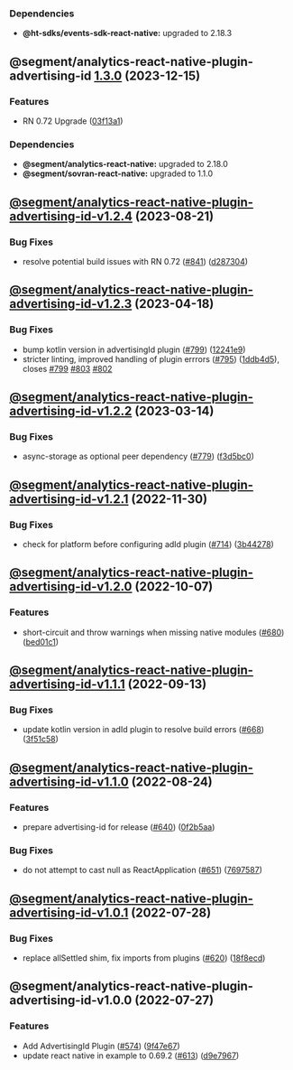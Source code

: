 ### Dependencies

* **@ht-sdks/events-sdk-react-native:** upgraded to 2.18.3

## @segment/analytics-react-native-plugin-advertising-id [1.3.0](https://github.com/segmentio/analytics-react-native/compare/@segment/analytics-react-native-plugin-advertising-id-v1.2.4...@segment/analytics-react-native-plugin-advertising-id-v1.3.0) (2023-12-15)


### Features

* RN 0.72 Upgrade ([03f13a1](https://github.com/segmentio/analytics-react-native/commit/03f13a19c79d8aaad726639de5f0327c748fed1f))



### Dependencies

* **@segment/analytics-react-native:** upgraded to 2.18.0
* **@segment/sovran-react-native:** upgraded to 1.1.0

## [@segment/analytics-react-native-plugin-advertising-id-v1.2.4](https://github.com/segmentio/analytics-react-native/compare/@segment/analytics-react-native-plugin-advertising-id-v1.2.3...@segment/analytics-react-native-plugin-advertising-id-v1.2.4) (2023-08-21)


### Bug Fixes

* resolve potential build issues with RN 0.72 ([#841](https://github.com/segmentio/analytics-react-native/issues/841)) ([d287304](https://github.com/segmentio/analytics-react-native/commit/d287304383b22b7d0344d0f2c68fccce8aec76cb))

## [@segment/analytics-react-native-plugin-advertising-id-v1.2.3](https://github.com/segmentio/analytics-react-native/compare/@segment/analytics-react-native-plugin-advertising-id-v1.2.2...@segment/analytics-react-native-plugin-advertising-id-v1.2.3) (2023-04-18)


### Bug Fixes

* bump kotlin version in advertisingId plugin ([#799](https://github.com/segmentio/analytics-react-native/issues/799)) ([12241e9](https://github.com/segmentio/analytics-react-native/commit/12241e9bcbdd86a73bb9ca589c8e6e88f49a48c4))
* stricter linting, improved handling of plugin errrors ([#795](https://github.com/segmentio/analytics-react-native/issues/795)) ([1ddb4d5](https://github.com/segmentio/analytics-react-native/commit/1ddb4d571df794bc7eaa5c5302ed27b90faf9a73)), closes [#799](https://github.com/segmentio/analytics-react-native/issues/799) [#803](https://github.com/segmentio/analytics-react-native/issues/803) [#802](https://github.com/segmentio/analytics-react-native/issues/802)

## [@segment/analytics-react-native-plugin-advertising-id-v1.2.2](https://github.com/segmentio/analytics-react-native/compare/@segment/analytics-react-native-plugin-advertising-id-v1.2.1...@segment/analytics-react-native-plugin-advertising-id-v1.2.2) (2023-03-14)


### Bug Fixes

* async-storage as optional peer dependency ([#779](https://github.com/segmentio/analytics-react-native/issues/779)) ([f3d5bc0](https://github.com/segmentio/analytics-react-native/commit/f3d5bc024fe3ae988386aac8b9f6f3fc6d84677a))

## [@segment/analytics-react-native-plugin-advertising-id-v1.2.1](https://github.com/segmentio/analytics-react-native/compare/@segment/analytics-react-native-plugin-advertising-id-v1.2.0...@segment/analytics-react-native-plugin-advertising-id-v1.2.1) (2022-11-30)


### Bug Fixes

* check for platform before configuring adId plugin ([#714](https://github.com/segmentio/analytics-react-native/issues/714)) ([3b44278](https://github.com/segmentio/analytics-react-native/commit/3b44278b70f9a67812dc83dccceea6c65243e06e))

## [@segment/analytics-react-native-plugin-advertising-id-v1.2.0](https://github.com/segmentio/analytics-react-native/compare/@segment/analytics-react-native-plugin-advertising-id-v1.1.1...@segment/analytics-react-native-plugin-advertising-id-v1.2.0) (2022-10-07)


### Features

* short-circuit and throw warnings when missing native modules ([#680](https://github.com/segmentio/analytics-react-native/issues/680)) ([bed01c1](https://github.com/segmentio/analytics-react-native/commit/bed01c10c0e452c9f24f76831f7e932837ff50bd))

## [@segment/analytics-react-native-plugin-advertising-id-v1.1.1](https://github.com/segmentio/analytics-react-native/compare/@segment/analytics-react-native-plugin-advertising-id-v1.1.0...@segment/analytics-react-native-plugin-advertising-id-v1.1.1) (2022-09-13)


### Bug Fixes

* update kotlin version in adId plugin to resolve build errors ([#668](https://github.com/segmentio/analytics-react-native/issues/668)) ([3f51c58](https://github.com/segmentio/analytics-react-native/commit/3f51c58540d893350028f2a118f19c30bc543af7))

## [@segment/analytics-react-native-plugin-advertising-id-v1.1.0](https://github.com/segmentio/analytics-react-native/compare/@segment/analytics-react-native-plugin-advertising-id-v1.0.1...@segment/analytics-react-native-plugin-advertising-id-v1.1.0) (2022-08-24)


### Features

* prepare advertising-id for release ([#640](https://github.com/segmentio/analytics-react-native/issues/640)) ([0f2b5aa](https://github.com/segmentio/analytics-react-native/commit/0f2b5aaf77829e32399d91b3aab38081699beecf))


### Bug Fixes

* do not attempt to cast null as ReactApplication ([#651](https://github.com/segmentio/analytics-react-native/issues/651)) ([7697587](https://github.com/segmentio/analytics-react-native/commit/7697587186ef4a7e7fe242c557d14a8249275b42))

## [@segment/analytics-react-native-plugin-advertising-id-v1.0.1](https://github.com/segmentio/analytics-react-native/compare/@segment/analytics-react-native-plugin-advertising-id-v1.0.0...@segment/analytics-react-native-plugin-advertising-id-v1.0.1) (2022-07-28)


### Bug Fixes

* replace allSettled shim, fix imports from plugins ([#620](https://github.com/segmentio/analytics-react-native/issues/620)) ([18f8ecd](https://github.com/segmentio/analytics-react-native/commit/18f8ecdb291d8c5ecb02e087aa0043df4fc72e97))

## @segment/analytics-react-native-plugin-advertising-id-v1.0.0 (2022-07-27)


### Features

* Add AdvertisingId Plugin ([#574](https://github.com/segmentio/analytics-react-native/issues/574)) ([9f47e67](https://github.com/segmentio/analytics-react-native/commit/9f47e67906c658519e13c022a19c3f4640622ad6))
* update react native in example to 0.69.2 ([#613](https://github.com/segmentio/analytics-react-native/issues/613)) ([d9e7967](https://github.com/segmentio/analytics-react-native/commit/d9e79672fcd1ec49603bc87e0fdf1efbd2504d68))
